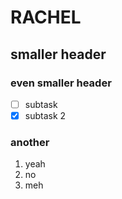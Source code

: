 # RACHEL
## smaller header
### even smaller header
- [ ] subtask
- [x] subtask 2

### another
1. yeah
2. no
3. meh

